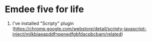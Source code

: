 # Emdee five for life #
1. I've installed "Scripty" plugin (https://chrome.google.com/webstore/detail/scripty-javascript-inject/milkbiaeapddfnpenedfgbfdacpbcbam/related)
```js:./src/code.js
 
```
